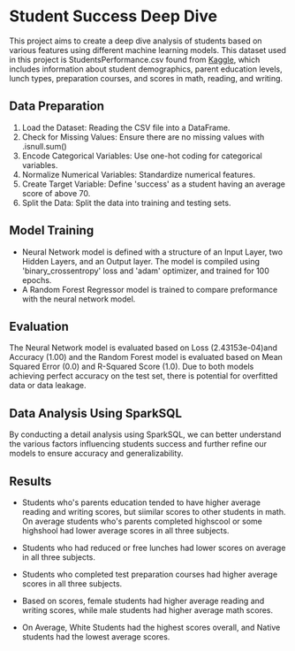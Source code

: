 # Student Success Deep Dive

This project aims to create a deep dive analysis of students based on various features using different machine learning models. This dataset used in this project is StudentsPerformance.csv found from [Kaggle](https://www.kaggle.com/datasets/spscientist/students-performance-in-exams/data), which includes information about student demographics, parent education levels, lunch types, preparation courses, and scores in math, reading, and writing. 

## Data Preparation 

1. Load the Dataset: Reading the CSV file into a DataFrame.
2. Check for Missing Values: Ensure there are no missing values with .isnull.sum()
3. Encode Categorical Variables: Use one-hot coding for categorical variables.
4. Normalize Numerical Variables: Standardize numerical features.
5. Create Target Variable: Define 'success' as a student having an average score of above 70.
6. Split the Data: Split the data into training and testing sets.

## Model Training
- Neural Network model is defined with a structure of an Input Layer, two Hidden Layers, and an Output layer. The model is compiled using 'binary_crossentropy' loss and 'adam' optimizer, and trained for 100 epochs.
- A Random Forest Regressor model is trained to compare preformance with the neural network model.

## Evaluation
The Neural Network model is evaluated based on Loss (2.43153e-04)and Accuracy (1.00) and the Random Forest model is evaluated based on Mean Squared Error (0.0) and R-Squared Score (1.0). Due to both models achieving perfect accuracy on the test set, there is potential for overfitted data or data leakage.

## Data Analysis Using SparkSQL

By conducting a detail analysis using SparkSQL, we can better understand the various factors influencing students success and further refine our models to ensure accuracy and generalizability. 

## Results
- Students who's parents education tended to have higher average reading and writing scores, but siimilar scores to other students in math. On average students who's parents completed highscool or some highshool had lower average scores in all three subjects.

- Students who had reduced or free lunches had lower scores on average in all three subjects.

- Students who completed test preparation courses had higher average scores in all three subjects.

- Based on scores, female students had higher average reading and writing scores, while male students had higher average math scores.

- On Average, White Students had the highest scores overall, and Native students had the lowest average scores.

